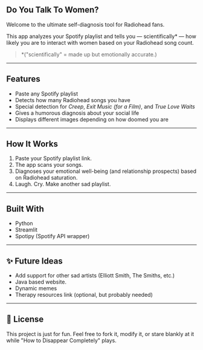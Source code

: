 ## Do You Talk To Women? 

Welcome to the ultimate self-diagnosis tool for Radiohead fans.

This app analyzes your Spotify playlist and tells you — scientifically* — how likely you are to interact with women based on your Radiohead song count.

> *("scientifically" = made up but emotionally accurate.)

---

## Features

- Paste any Spotify playlist
- Detects how many Radiohead songs you have
- Special detection for *Creep*, *Exit Music (for a Film)*, and *True Love Waits*
- Gives a humorous diagnosis about your social life
- Displays different images depending on how doomed you are

---

## How It Works

1. Paste your Spotify playlist link.
2. The app scans your songs.
3. Diagnoses your emotional well-being (and relationship prospects) based on Radiohead saturation.
4. Laugh. Cry. Make another sad playlist.

---

## Built With

- Python
- Streamlit
- Spotipy (Spotify API wrapper)

---

## ✨ Future Ideas

- Add support for other sad artists (Elliott Smith, The Smiths, etc.)
- Java based website.
- Dynamic memes
- Therapy resources link (optional, but probably needed)

---

## 📜 License

This project is just for fun. Feel free to fork it, modify it, or stare blankly at it while "How to Disappear Completely" plays.
